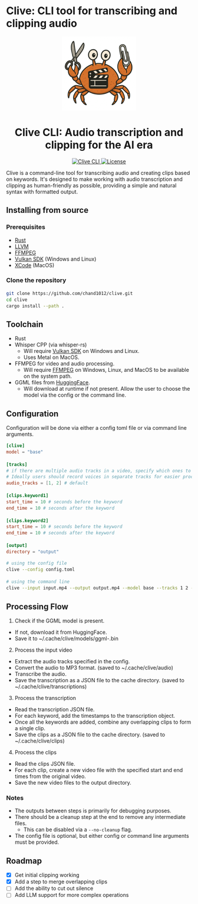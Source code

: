 # Clive: CLI tool for transcribing and clipping audio

<div align="center">
  <img src="assets/logo.png" alt="Clive Logo" width="200">
  <h1>Clive CLI: Audio transcription and clipping for the AI era</h1>
</div>

<div align="center">
  <a href="https://github.com/chand1012/clive">
    <img src="https://img.shields.io/badge/Clive-CLI-blue" alt="Clive CLI">
  </a>
  <a href="https://github.com/chand1012/clive/blob/main/LICENSE">
    <img src="https://img.shields.io/badge/license-MIT-green" alt="License">
  </a>
</div>

Clive is a command-line tool for transcribing audio and creating clips based on keywords. It's designed to make working with audio transcription and clipping as human-friendly as possible, providing a simple and natural syntax with formatted output.

## Installing from source

### Prerequisites

- [Rust](https://www.rust-lang.org/tools/install)
- [LLVM](https://llvm.org/docs/GettingStarted.html)
- [FFMPEG](https://ffmpeg.org/download.html)
- [Vulkan SDK](https://www.lunarg.com/vulkan-sdk/) (Windows and Linux)
- [XCode](https://developer.apple.com/xcode/) (MacOS)

### Clone the repository

```bash
git clone https://github.com/chand1012/clive.git
cd clive
cargo install --path .
```

## Toolchain

- Rust
- Whisper CPP (via whisper-rs)
  - Will require [Vulkan SDK](https://www.lunarg.com/vulkan-sdk/) on Windows and Linux.
  - Uses Metal on MacOS.
- FFMPEG for video and audio processing.
  - Will require [FFMPEG](https://ffmpeg.org/download.html) on Windows, Linux, and MacOS to be available on the system path.
- GGML files from [HuggingFace](https://huggingface.co/ggerganov/whisper.cpp/tree/main).
  - Will download at runtime if not present. Allow the user to choose the model via the config or the command line.

## Configuration

Configuration will be done via either a config toml file or via command line arguments.

```toml
[clive]
model = "base"

[tracks]
# if there are multiple audio tracks in a video, specify which ones to use.
# Ideally users should record voices in separate tracks for easier processing.
audio_tracks = [1, 2] # default 

[clips.keyword1]
start_time = 10 # seconds before the keyword
end_time = 10 # seconds after the keyword

[clips.keyword2]
start_time = 10 # seconds before the keyword
end_time = 10 # seconds after the keyword

[output]
directory = "output"
```

```bash
# using the config file
clive --config config.toml

# using the command line
clive --input input.mp4 --output output.mp4 --model base --tracks 1 2 --clips keyword1 keyword2 keyword3 # default for CLI is 30 seconds before and after the keyword
```

## Processing Flow

1. Check if the GGML model is present.

- If not, download it from HuggingFace.
- Save it to ~/.cache/clive/models/ggml-<model-name>.bin

2. Process the input video

- Extract the audio tracks specified in the config.
- Convert the audio to MP3 format. (saved to ~/.cache/clive/audio)
- Transcribe the audio.
- Save the transcription as a JSON file to the cache directory. (saved to ~/.cache/clive/transcriptions)

3. Process the transcription

- Read the transcription JSON file.
- For each keyword, add the timestamps to the transcription object.
- Once all the keywords are added, combine any overlapping clips to form a single clip.
- Save the clips as a JSON file to the cache directory. (saved to ~/.cache/clive/clips)

4. Process the clips

- Read the clips JSON file.
- For each clip, create a new video file with the specified start and end times from the original video.
- Save the new video files to the output directory.

### Notes

- The outputs between steps is primarily for debugging purposes.
- There should be a cleanup step at the end to remove any intermediate files.
  - This can be disabled via a `--no-cleanup` flag.
- The config file is optional, but either config or command line arguments must be provided.

## Roadmap

- [x] Get initial clipping working
- [x] Add a step to merge overlapping clips
- [ ] Add the ability to cut out silence
- [ ] Add LLM support for more complex operations
